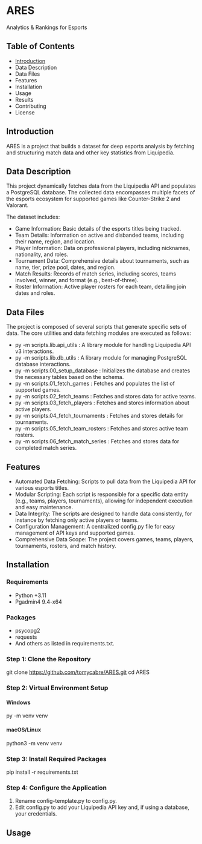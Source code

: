 # ARES
Analytics &amp; Rankings for Esports

## Table of Contents
- [Introduction](#introduction)
- Data Description
- Data Files
- Features
- Installation
- Usage
- Results
- Contributing
- License

## Introduction
ARES is a project that builds a dataset for deep esports analysis by fetching and structuring match data and other key statistics from Liquipedia.

## Data Description
This project dynamically fetches data from the Liquipedia API and populates a PostgreSQL database. The collected data encompasses multiple facets of the esports ecosystem for supported games like Counter-Strike 2 and Valorant.

The dataset includes:
- Game Information: Basic details of the esports titles being tracked.
- Team Details: Information on active and disbanded teams, including their name, region, and location.
- Player Information: Data on professional players, including nicknames, nationality, and roles.
- Tournament Data: Comprehensive details about tournaments, such as name, tier, prize pool, dates, and region.
- Match Results: Records of match series, including scores, teams involved, winner, and format (e.g., best-of-three).
- Roster Information: Active player rosters for each team, detailing join dates and roles.

## Data Files
The project is composed of several scripts that generate specific sets of data. The core utilities and data fetching modules are executed as follows:
- py -m scripts.lib.api_utils : A library module for handling Liquipedia API v3 interactions. 
- py -m scripts.lib.db_utils : A library module for managing PostgreSQL database interactions. 
- py -m scripts.00_setup_database : Initializes the database and creates the necessary tables based on the schema. 
- py -m scripts.01_fetch_games : Fetches and populates the list of supported games. 
- py -m scripts.02_fetch_teams : Fetches and stores data for active teams. 
- py -m scripts.03_fetch_players : Fetches and stores information about active players. 
- py -m scripts.04_fetch_tournaments : Fetches and stores details for tournaments. 
- py -m scripts.05_fetch_team_rosters : Fetches and stores active team rosters.
- py -m scripts.06_fetch_match_series : Fetches and stores data for completed match series.

## Features
- Automated Data Fetching: Scripts to pull data from the Liquipedia API for various esports titles.
- Modular Scripting: Each script is responsible for a specific data entity (e.g., teams, players, tournaments), allowing for independent execution and easy maintenance.
- Data Integrity: The scripts are designed to handle data consistently, for instance by fetching only active players or teams.
- Configuration Management: A centralized config.py file for easy management of API keys and supported games.
- Comprehensive Data Scope: The project covers games, teams, players, tournaments, rosters, and match history.

## Installation
### Requirements
- Python +3.11
- Pgadmin4 9.4-x64
### Packages
- psycopg2
- requests
- And others as listed in requirements.txt.

### Step 1: Clone the Repository
git clone https://github.com/tomycabre/ARES.git
cd ARES

### Step 2: Virtual Environment Setup
#### Windows
py -m venv venv
#### macOS/Linux
python3 -m venv venv

### Step 3: Install Required Packages
pip install -r requirements.txt

### Step 4: Configure the Application
1. Rename config-template.py to config.py.
2. Edit config.py to add your Liquipedia API key and, if using a database, your credentials.

## Usage




